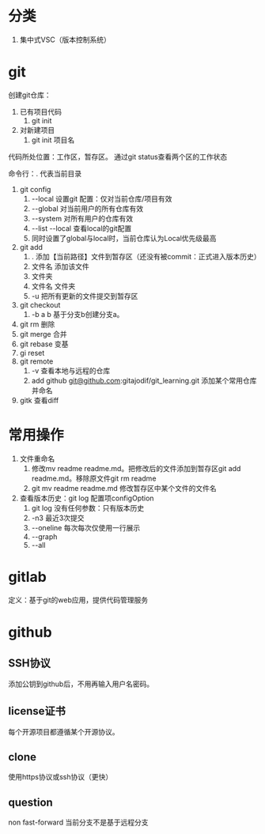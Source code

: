 # 分类
1. 集中式VSC（版本控制系统）
# git

创建git仓库：
1. 已有项目代码
	1. git init
2. 对新建项目
	1. git init 项目名

代码所处位置：工作区，暂存区。
通过git status查看两个区的工作状态

命令行：. 代表当前目录

1. git config
	1. --local 设置git 配置：仅对当前仓库/项目有效
	2. --global 对当前用户的所有仓库有效
	3. --system 对所有用户的仓库有效
	4. --list --local 查看local的git配置
	5. 同时设置了global与local时，当前仓库认为Local优先级最高
2. git add
	1. . 添加【当前路径】文件到暂存区（还没有被commit：正式进入版本历史）
	2. 文件名 添加该文件
	3. 文件夹
	4. 文件名 文件夹
	5. -u 把所有更新的文件提交到暂存区
3. git checkout 
	1.  -b a b 基于分支b创建分支a。
4. git rm   删除
5. git merge 合并
6. git rebase 变基
7. gi reset
8. git remote
	1. -v  查看本地与远程的仓库
	2. add github git@github.com:gitajodif/git_learning.git  添加某个常用仓库并命名
9. gitk 查看diff
	
# 常用操作
1. 文件重命名
	1. 修改mv readme readme.md。把修改后的文件添加到暂存区git add readme.md。移除原文件git rm readme
	2. git mv readme readme.md  修改暂存区中某个文件的文件名
2. 查看版本历史：git log 配置项configOption
	1. git log 没有任何参数：只有版本历史
	2. -n3 最近3次提交
	3. --oneline 每次每次仅使用一行展示
	4. --graph
	5. --all
# gitlab
定义：基于git的web应用，提供代码管理服务
# github
## SSH协议
添加公钥到github后，不用再输入用户名密码。
## license证书
每个开源项目都遵循某个开源协议。
## clone
使用https协议或ssh协议（更快）

## question
non fast-forward 当前分支不是基于远程分支